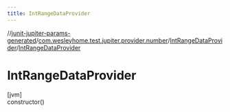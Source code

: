 ```yaml
---
title: IntRangeDataProvider
---
```

//[junit-jupiter-params-generated](../../../index.html)/[com.wesleyhome.test.jupiter.provider.number](../index.html)/[IntRangeDataProvider](index.html)/[IntRangeDataProvider](-int-range-data-provider.html)



# IntRangeDataProvider



[jvm]\
constructor()




